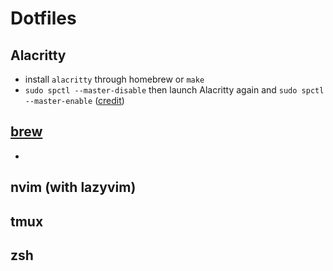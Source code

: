 # Dotfiles

## Alacritty
- install `alacritty` through homebrew or `make`
- `sudo spctl --master-disable` then launch Alacritty again and `sudo spctl --master-enable` ([credit](https://blog.chaitanyashahare.com/posts/11-how-to-install-alacritty-on-macos-ventura/))

## [brew](https://brew.sh)
- 

## nvim (with lazyvim)

## tmux

## zsh
